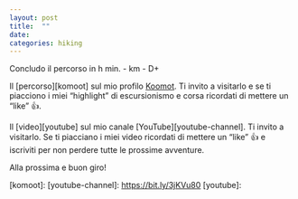 ```yaml
---
layout: post
title:  ""
date: 
categories: hiking
---
```


Concludo il percorso in  h  min. -  km -  D+

Il [percorso][komoot] sul mio profilo [Koomot][komoot-profile]. Ti invito a visitarlo e se ti piacciono i miei “highlight” di escursionismo e corsa ricordati di mettere un “like” 👍. 

Il [video][youtube] sul mio canale [YouTube][youtube-channel]. Ti invito a visitarlo. Se ti piacciano i miei video ricordati di mettere un “like” 👍 e iscriviti per non perdere tutte le prossime avventure.



Alla prossima e buon giro!

[komoot-profile]: https://www.komoot.it/user/1971346940863
[komoot]: 
[youtube-channel]: https://bit.ly/3jKVu80
[youtube]: 
